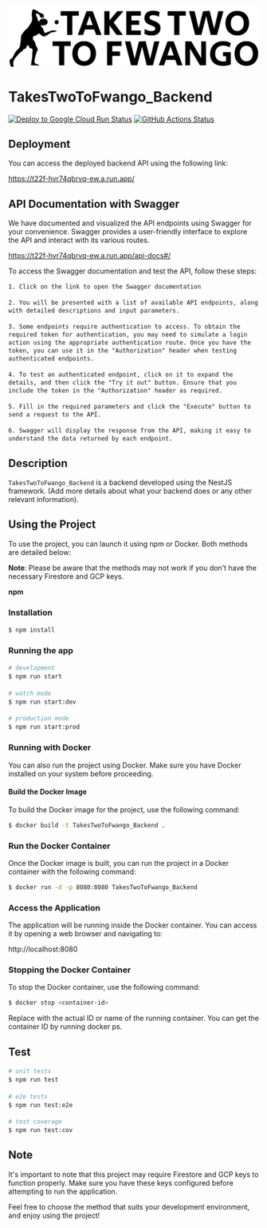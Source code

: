 ![Logo de mon projet](./logo.svg)


# TakesTwoToFwango_Backend

<p align="center">

<a href="https://github.com//lachiri-ilias/TakesTwoToFwango_Backend/actions" target="_blank"><img src="https://github.com/lachiri-ilias/TakesTwoToFwango_Backend/workflows/Deploy%20to%20Google%20Cloud%20Run/badge.svg" alt="Deploy to Google Cloud Run Status" /></a>
<a href="https://github.com/lachiri-ilias/TakesTwoToFwango_Backend/actions" target="_blank"><img src="https://github.com/lachiri-ilias/TakesTwoToFwango_Backend/workflows/CI/CD%20Pipeline/badge.svg" alt="GitHub Actions Status" /></a>
</p>

</p>

## Deployment

You can access the deployed backend API using the following link:

https://t22f-hvr74qbrvq-ew.a.run.app/


## API Documentation with Swagger

We have documented and visualized the API endpoints using Swagger for your convenience. Swagger provides a user-friendly interface to explore the API and interact with its various routes.

https://t22f-hvr74qbrvq-ew.a.run.app/api-docs#/

To access the Swagger documentation and test the API, follow these steps:

    1. Click on the link to open the Swagger documentation

    2. You will be presented with a list of available API endpoints, along with detailed descriptions and input parameters.

    3. Some endpoints require authentication to access. To obtain the required token for authentication, you may need to simulate a login action using the appropriate authentication route. Once you have the token, you can use it in the "Authorization" header when testing authenticated endpoints.

    4. To test an authenticated endpoint, click on it to expand the details, and then click the "Try it out" button. Ensure that you include the token in the "Authorization" header as required.

    5. Fill in the required parameters and click the "Execute" button to send a request to the API.

    6. Swagger will display the response from the API, making it easy to understand the data returned by each endpoint.


## Description

`TakesTwoToFwango_Backend` is a backend developed using the NestJS framework. (Add more details about what your backend does or any other relevant information).

## Using the Project

To use the project, you can launch it using npm or Docker. Both methods are detailed below:

**Note**: Please be aware that the methods may not work if you don't have the necessary Firestore and GCP keys.

**npm** 

### Installation

```bash
$ npm install
```

### Running the app

```bash
# development
$ npm run start

# watch mode
$ npm run start:dev

# production mode
$ npm run start:prod
```


### Running with Docker

You can also run the project using Docker. Make sure you have Docker installed on your system before proceeding.

#### Build the Docker Image

To build the Docker image for the project, use the following command:

```bash
$ docker build -t TakesTwoToFwango_Backend .
```

### Run the Docker Container

Once the Docker image is built, you can run the project in a Docker container with the following command:

```bash
$ docker run -d -p 8080:8080 TakesTwoToFwango_Backend
```


### Access the Application

The application will be running inside the Docker container. You can access it by opening a web browser and navigating to:

http://localhost:8080


### Stopping the Docker Container

To stop the Docker container, use the following command:

```bash
$ docker stop <container-id>
```

Replace <container-id> with the actual ID or name of the running container. You can get the container ID by running docker ps.



## Test

```bash
# unit tests
$ npm run test

# e2e tests
$ npm run test:e2e

# test coverage
$ npm run test:cov
```

## Note
 It's important to note that this project may require Firestore and GCP keys to function properly. Make sure you have these keys configured before attempting to run the application.

Feel free to choose the method that suits your development environment, and enjoy using the project!